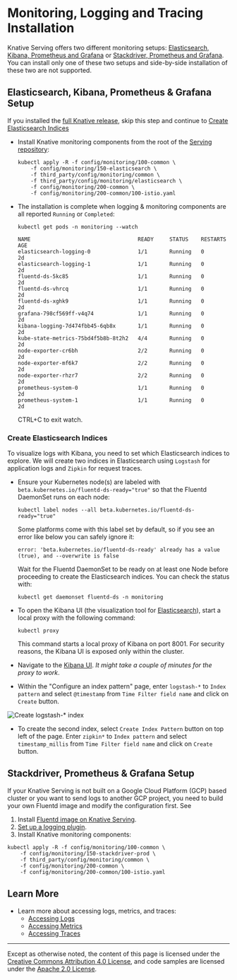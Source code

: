 # Monitoring, Logging and Tracing Installation

Knative Serving offers two different monitoring setups:
[Elasticsearch, Kibana, Prometheus and Grafana](#elasticsearch-kibana-prometheus--grafana-setup)
or
[Stackdriver, Prometheus and Grafana](#stackdriver-prometheus--grafana-setup).
You can install only one of these two setups and side-by-side installation of
these two are not supported.

## Elasticsearch, Kibana, Prometheus & Grafana Setup

If you installed the
[full Knative release](../install/README.md#Installing-Knative),
skip this step and continue to
[Create Elasticsearch Indices](#create-elasticsearch-indices)

- Install Knative monitoring components from the root of the [Serving repository](https://github.com/knative/serving):

  ```shell
  kubectl apply -R -f config/monitoring/100-common \
      -f config/monitoring/150-elasticsearch \
      -f third_party/config/monitoring/common \
      -f third_party/config/monitoring/elasticsearch \
      -f config/monitoring/200-common \
      -f config/monitoring/200-common/100-istio.yaml
  ```

- The installation is complete when logging & monitoring components are all
  reported `Running` or `Completed`:

  ```shell
  kubectl get pods -n monitoring --watch
  ```

  ```
  NAME                                  READY     STATUS    RESTARTS   AGE
  elasticsearch-logging-0               1/1       Running   0          2d
  elasticsearch-logging-1               1/1       Running   0          2d
  fluentd-ds-5kc85                      1/1       Running   0          2d
  fluentd-ds-vhrcq                      1/1       Running   0          2d
  fluentd-ds-xghk9                      1/1       Running   0          2d
  grafana-798cf569ff-v4q74              1/1       Running   0          2d
  kibana-logging-7d474fbb45-6qb8x       1/1       Running   0          2d
  kube-state-metrics-75bd4f5b8b-8t2h2   4/4       Running   0          2d
  node-exporter-cr6bh                   2/2       Running   0          2d
  node-exporter-mf6k7                   2/2       Running   0          2d
  node-exporter-rhzr7                   2/2       Running   0          2d
  prometheus-system-0                   1/1       Running   0          2d
  prometheus-system-1                   1/1       Running   0          2d
  ```

  CTRL+C to exit watch.

### Create Elasticsearch Indices

To visualize logs with Kibana, you need to set which Elasticsearch indices to explore. We will create two indices in Elasticsearch using `Logstash` for application logs and `Zipkin`
for request traces.

- Ensure your Kubernetes node(s) are labeled with
  `beta.kubernetes.io/fluentd-ds-ready="true"` so that the Fluentd
  DaemonSet runs on each node:

  ```shell
  kubectl label nodes --all beta.kubernetes.io/fluentd-ds-ready="true"
  ```

  Some platforms come with this label set by default, so if you see an
  error like below you can safely ignore it:

  ```shell
  error: 'beta.kubernetes.io/fluentd-ds-ready' already has a value (true), and --overwrite is false
  ```

  Wait for the Fluentd DaemonSet to be ready on at least one Node
  before proceeding to create the Elasticsearch indices. You can check
  the status with:

  ```shell
  kubectl get daemonset fluentd-ds -n monitoring
  ```

- To open the Kibana UI (the visualization tool for
  [Elasticsearch](https://info.elastic.co)), start a local proxy with the
  following command:

  ```shell
  kubectl proxy
  ```

  This command starts a local proxy of Kibana on port 8001. For security
  reasons, the Kibana UI is exposed only within the cluster.

- Navigate to the
  [Kibana UI](http://localhost:8001/api/v1/namespaces/monitoring/services/kibana-logging/proxy/app/kibana).
  _It might take a couple of minutes for the proxy to work_.

- Within the "Configure an index pattern" page, enter `logstash-*` to
  `Index pattern` and select `@timestamp` from `Time Filter field name` and
  click on `Create` button.

![Create logstash-* index](images/kibana-landing-page-configure-index.png)

- To create the second index, select `Create Index Pattern` button on top left
  of the page. Enter `zipkin*` to `Index pattern` and select `timestamp_millis`
  from `Time Filter field name` and click on `Create` button.


## Stackdriver, Prometheus & Grafana Setup

If your Knative Serving is not built on a Google Cloud Platform (GCP) based
cluster or you want to send logs to another GCP project, you need to build your
own Fluentd image and modify the configuration first. See

1. Install
   [Fluentd image on Knative Serving](https://github.com/knative/serving/blob/master/image/fluentd/README.md).
2. [Set up a logging plugin](setting-up-a-logging-plugin.md).
3. Install Knative monitoring components:

  ```shell
  kubectl apply -R -f config/monitoring/100-common \
      -f config/monitoring/150-stackdriver-prod \
      -f third_party/config/monitoring/common \
      -f config/monitoring/200-common \
      -f config/monitoring/200-common/100-istio.yaml
  ```

## Learn More

- Learn more about accessing logs, metrics, and traces:
  - [Accessing Logs](./accessing-logs.md)
  - [Accessing Metrics](./accessing-metrics.md)
  - [Accessing Traces](./accessing-traces.md)

---

Except as otherwise noted, the content of this page is licensed under the
[Creative Commons Attribution 4.0 License](https://creativecommons.org/licenses/by/4.0/),
and code samples are licensed under the
[Apache 2.0 License](https://www.apache.org/licenses/LICENSE-2.0).

